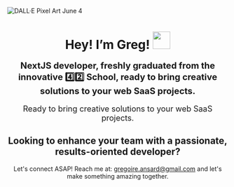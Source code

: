 ![DALL·E Pixel Art June 4](https://github.com/iamgrg/iamgrg/assets/80717523/5e729be4-2429-461e-ab20-d18515b4a3b0)

<div align="center">

<h1>Hey! I’m Greg! <img src="https://github.com/iamgrg/iamgrg/assets/80717523/eb2af961-4bdc-4074-a70b-6a846d8a5840" width="40" height="40"></h1>

<p><strong style="font-size: 20px;">NextJS developer, freshly graduated from the innovative 4️⃣2️⃣ School, ready to bring creative solutions to your web SaaS projects.</strong></p>

<p style="font-size: 18px;">Ready to bring creative solutions to your web SaaS projects.</p>

<h2>Looking to enhance your team with a passionate, results-oriented developer?</h2>

<p>Let's connect ASAP! Reach me at: <a href="mailto:gregoire.ansard@gmail.com">gregoire.ansard@gmail.com</a> and let's make something amazing together.</p>

</div>
